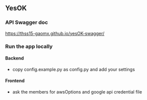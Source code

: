 ## YesOK

### API Swagger doc

https://thss15-gaomx.github.io/yesOK-swagger/

### Run the app locally

#### Backend

- copy config.example.py as config.py and add your settings

#### Frontend

- ask the members for awsOptions and google api credential file
